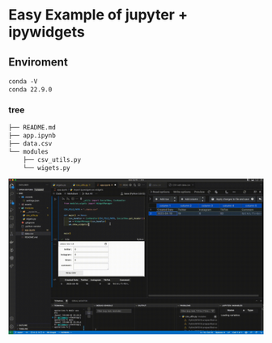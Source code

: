# Easy Example of jupyter + ipywidgets

## Enviroment
```
conda -V
conda 22.9.0
```

### tree
```
├── README.md
├── app.ipynb
├── data.csv
└── modules
    ├── csv_utils.py
    └── wigets.py
```

![](./assets/output.gif)
